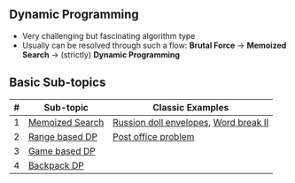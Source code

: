 **Dynamic Programming**
---
* Very challenging but fascinating algorithm type
* Usually can be resolved through such a flow: **Brutal Force** -> **Memoized Search** -> (strictly) **Dynamic Programming**

**Basic Sub-topics**
---
| # | Sub-topic | Classic Examples |
|---| --------- | ---------------- |
|1|[Memoized Search](memoized_search/)| [Russion doll envelopes](memoized_search/russian_doll_envelopes.cpp), [Word break II](memoized_search/word_break_ii.cpp)
|2|[Range based DP](range_based_dp/)| [Post office problem](range_based_dp/post_office_problem.cpp)
|3|[Game based DP](game_based_dp/)|
|4|[Backpack DP](backpack_questions/)|